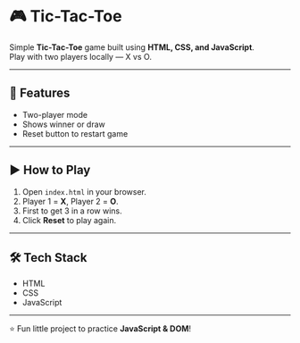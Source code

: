 # 🎮 Tic-Tac-Toe

Simple **Tic-Tac-Toe** game built using **HTML, CSS, and JavaScript**.  
Play with two players locally — X vs O.  

---

## 🚀 Features
- Two-player mode  
- Shows winner or draw  
- Reset button to restart game  

---

## ▶️ How to Play
1. Open `index.html` in your browser.  
2. Player 1 = **X**, Player 2 = **O**.  
3. First to get 3 in a row wins.  
4. Click **Reset** to play again.  

---

## 🛠️ Tech Stack
- HTML  
- CSS  
- JavaScript  

---

⭐ Fun little project to practice **JavaScript & DOM**!
